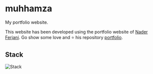 # muhhamza

My portfolio website.

This website has been developed using the portfolio website of [Nader Ferjani](https://github.com/stormynight9). Go show some love and ⭐ his repository [portfolio](https://github.com/stormynight9/portfolio).

## Stack

![Stack](https://skillicons.dev/icons?i=ts,react,nextjs,tailwind,netlify)